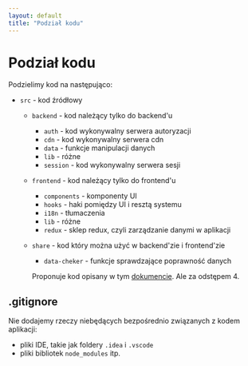 ```yaml
---
layout: default
title: "Podział kodu"
---
```

Podział kodu
============

Podzielimy kod na następująco:

 - `src` - kod źródłowy
   - `backend` - kod należący tylko do backend'u
     - `auth` - kod wykonywalny serwera autoryzacji
     - `cdn` - kod wykonywalny serwera cdn
     - `data` - funkcje manipulacji danych
     - `lib` - różne
     - `session` - kod wykonywalny serwera sesji
   - `frontend` - kod należący tylko do frontend'u
     - `components` - komponenty UI
     - `hooks` - haki pomiędzy UI i resztą systemu
     - `i18n` - tłumaczenia
     - `lib` - różne
     - `redux` - sklep redux, czyli zarządzanie danymi w aplikacji
   - `share` - kod który można użyć w backend'zie i frontend'zie
     - `data-cheker` - funkcje sprawdzające poprawność danych
     
     Proponuje kod opisany w tym [dokumencie](https://github.com/airbnb/javascript).
     Ale za odstępem 4.
     
## .gitignore

Nie dodajemy rzeczy niebędących bezpośrednio związanych z kodem aplikacji:
- pliki IDE, takie jak foldery `.idea` i `.vscode`
- pliki bibliotek `node_modules` itp. 
        
     
     
